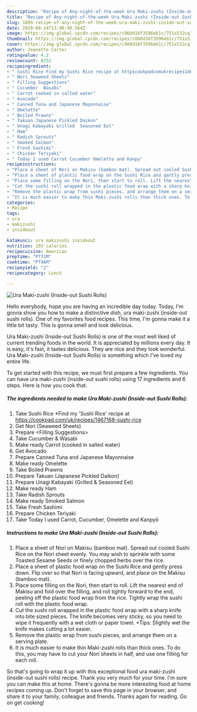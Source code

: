 ```yaml
---
description: "Recipe of Any-night-of-the-week Ura Maki-zushi (Inside-out Sushi Rolls)"
title: "Recipe of Any-night-of-the-week Ura Maki-zushi (Inside-out Sushi Rolls)"
slug: 1899-recipe-of-any-night-of-the-week-ura-maki-zushi-inside-out-sushi-rolls
date: 2020-09-24T13:40:40.564Z
image: https://img-global.cpcdn.com/recipes/c860d16f3596eb1c/751x532cq70/ura-maki-zushi-inside-out-sushi-rolls-recipe-main-photo.jpg
thumbnail: https://img-global.cpcdn.com/recipes/c860d16f3596eb1c/751x532cq70/ura-maki-zushi-inside-out-sushi-rolls-recipe-main-photo.jpg
cover: https://img-global.cpcdn.com/recipes/c860d16f3596eb1c/751x532cq70/ura-maki-zushi-inside-out-sushi-rolls-recipe-main-photo.jpg
author: Jeanette Carter
ratingvalue: 4.2
reviewcount: 8252
recipeingredient:
- " Sushi Rice Find my Sushi Rice recipe at httpscookpadcomukrecipes1467168sushirice"
- " Nori Seaweed Sheets"
- " Filling Suggestions"
- " Cucumber  Wasabi"
- " Carrot cooked in salted water"
- " Avocado"
- " Canned Tuna and Japanese Mayonnaise"
- " Omelette"
- " Boiled Prawns"
- " Takuan Japanese Pickled Daikon"
- " Unagi Kabayaki Grilled  Seasoned Eel"
- " Ham"
- " Radish Sprouts"
- " Smoked Salmon"
- " Fresh Sashimi"
- " Chicken Teriyaki"
- " Today I used Carrot Cucumber Omelette and Kanpy"
recipeinstructions:
- "Place a sheet of Nori on Makisu (bamboo mat). Spread out cooled Sushi Rice on the Nori sheet evenly. You may wish to sprinkle with some Toasted Sesame Seeds or finely chopped herbs over the rice."
- "Place a sheet of plastic food wrap on the Sushi Rice and gently press down. Flip over so that Nori is facing upward, and place on the Makisu (bamboo mat)."
- "Place some filling on the Nori, then start to roll. Lift the nearest end of Makisu and fold over the filling, and roll tightly forward to the end, peeling off the plastic food wrap from the rice. Tightly wrap the sushi roll with the plastic food wrap."
- "Cut the sushi roll wrapped in the plastic food wrap with a sharp knife into bite sized pieces. The knife becomes very sticky, so you need to wipe it frequently with a wet cloth or paper towel. *Tips: Slightly wet the knife makes cutting a lot easier."
- "Remove the plastic wrap from sushi pieces, and arrange them on a serving plate."
- "It is much easier to make thin Maki-zushi rolls than thick ones. To do this, you may have to cut your Nori sheets in half, and use one filling for each roll."
categories:
- Recipe
tags:
- ura
- makizushi
- insideout

katakunci: ura makizushi insideout 
nutrition: 193 calories
recipecuisine: American
preptime: "PT31M"
cooktime: "PT46M"
recipeyield: "2"
recipecategory: Lunch

---
```



![Ura Maki-zushi (Inside-out Sushi Rolls)](https://img-global.cpcdn.com/recipes/c860d16f3596eb1c/751x532cq70/ura-maki-zushi-inside-out-sushi-rolls-recipe-main-photo.jpg)

Hello everybody, hope you are having an incredible day today. Today, I'm gonna show you how to make a distinctive dish, ura maki-zushi (inside-out sushi rolls). One of my favorites food recipes. This time, I'm gonna make it a little bit tasty. This is gonna smell and look delicious.



Ura Maki-zushi (Inside-out Sushi Rolls) is one of the most well liked of current trending foods in the world. It is appreciated by millions every day. It is easy, it's fast, it tastes delicious. They are nice and they look wonderful. Ura Maki-zushi (Inside-out Sushi Rolls) is something which I've loved my entire life.


To get started with this recipe, we must first prepare a few ingredients. You can have ura maki-zushi (inside-out sushi rolls) using 17 ingredients and 6 steps. Here is how you cook that.

<!--inarticleads1-->

##### The ingredients needed to make Ura Maki-zushi (Inside-out Sushi Rolls):

1. Take  Sushi Rice *Find my &#39;Sushi Rice&#39; recipe at https://cookpad.com/uk/recipes/1467168-sushi-rice
1. Get  Nori (Seaweed Sheets)
1. Prepare  &lt;Filling Suggestions&gt;
1. Take  Cucumber &amp; Wasabi
1. Make ready  Carrot (cooked in salted water)
1. Get  Avocado
1. Prepare  Canned Tuna and Japanese Mayonnaise
1. Make ready  Omelette
1. Take  Boiled Prawns
1. Prepare  Takuan (Japanese Pickled Daikon)
1. Prepare  Unagi Kabayaki (Grilled &amp; Seasoned Eel)
1. Make ready  Ham
1. Take  Radish Sprouts
1. Make ready  Smoked Salmon
1. Take  Fresh Sashimi
1. Prepare  Chicken Teriyaki
1. Take  Today I used Carrot, Cucumber, Omelette and Kanpyō




<!--inarticleads2-->

##### Instructions to make Ura Maki-zushi (Inside-out Sushi Rolls):

1. Place a sheet of Nori on Makisu (bamboo mat). Spread out cooled Sushi Rice on the Nori sheet evenly. You may wish to sprinkle with some Toasted Sesame Seeds or finely chopped herbs over the rice.
1. Place a sheet of plastic food wrap on the Sushi Rice and gently press down. Flip over so that Nori is facing upward, and place on the Makisu (bamboo mat).
1. Place some filling on the Nori, then start to roll. Lift the nearest end of Makisu and fold over the filling, and roll tightly forward to the end, peeling off the plastic food wrap from the rice. Tightly wrap the sushi roll with the plastic food wrap.
1. Cut the sushi roll wrapped in the plastic food wrap with a sharp knife into bite sized pieces. The knife becomes very sticky, so you need to wipe it frequently with a wet cloth or paper towel. *Tips: Slightly wet the knife makes cutting a lot easier.
1. Remove the plastic wrap from sushi pieces, and arrange them on a serving plate.
1. It is much easier to make thin Maki-zushi rolls than thick ones. To do this, you may have to cut your Nori sheets in half, and use one filling for each roll.




So that's going to wrap it up with this exceptional food ura maki-zushi (inside-out sushi rolls) recipe. Thank you very much for your time. I'm sure you can make this at home. There's gonna be more interesting food at home recipes coming up. Don't forget to save this page in your browser, and share it to your family, colleague and friends. Thanks again for reading. Go on get cooking!
